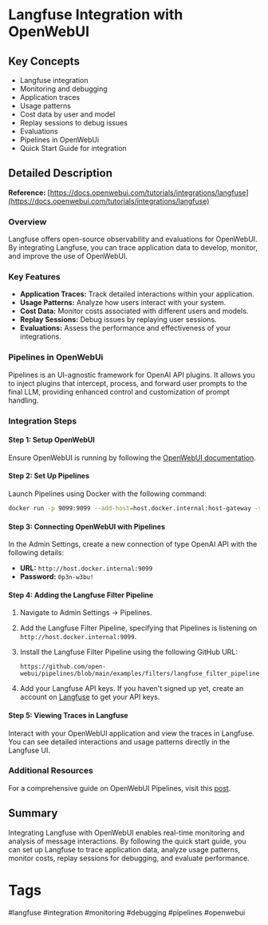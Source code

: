 # Langfuse Integration with OpenWebUI

## Key Concepts
- Langfuse integration
- Monitoring and debugging
- Application traces
- Usage patterns
- Cost data by user and model
- Replay sessions to debug issues
- Evaluations
- Pipelines in OpenWebUi
- Quick Start Guide for integration

## Detailed Description

**Reference:** [https://docs.openwebui.com/tutorials/integrations/langfuse](https://docs.openwebui.com/tutorials/integrations/langfuse)

### Overview
Langfuse offers open-source observability and evaluations for OpenWebUI. By integrating Langfuse, you can trace application data to develop, monitor, and improve the use of OpenWebUI.

### Key Features

- **Application Traces:** Track detailed interactions within your application.
- **Usage Patterns:** Analyze how users interact with your system.
- **Cost Data:** Monitor costs associated with different users and models.
- **Replay Sessions:** Debug issues by replaying user sessions.
- **Evaluations:** Assess the performance and effectiveness of your integrations.

### Pipelines in OpenWebUi
Pipelines is an UI-agnostic framework for OpenAI API plugins. It allows you to inject plugins that intercept, process, and forward user prompts to the final LLM, providing enhanced control and customization of prompt handling.

### Integration Steps

#### Step 1: Setup OpenWebUI
Ensure OpenWebUI is running by following the [OpenWebUI documentation](https://docs.openwebui.com).

#### Step 2: Set Up Pipelines
Launch Pipelines using Docker with the following command:
```bash
docker run -p 9099:9099 --add-host=host.docker.internal:host-gateway -v pipelines:/app/pipelines --name pipelines --restart always ghcr.io/open-webui/pipelines:main
```

#### Step 3: Connecting OpenWebUI with Pipelines
In the Admin Settings, create a new connection of type OpenAI API with the following details:
- **URL:** `http://host.docker.internal:9099`
- **Password:** `0p3n-w3bu!`

#### Step 4: Adding the Langfuse Filter Pipeline
1. Navigate to Admin Settings -> Pipelines.
2. Add the Langfuse Filter Pipeline, specifying that Pipelines is listening on `http://host.docker.internal:9099`.
3. Install the Langfuse Filter Pipeline using the following GitHub URL:
   ```
   https://github.com/open-webui/pipelines/blob/main/examples/filters/langfuse_filter_pipeline.py
   ```

4. Add your Langfuse API keys. If you haven't signed up yet, create an account on [Langfuse](https://langfuse.com) to get your API keys.

#### Step 5: Viewing Traces in Langfuse
Interact with your OpenWebUI application and view the traces in Langfuse. You can see detailed interactions and usage patterns directly in the Langfuse UI.

### Additional Resources

For a comprehensive guide on OpenWebUI Pipelines, visit this [post](https://docs.openwebui.com/tutorials/integrations/langfuse).

## Summary
Integrating Langfuse with OpenWebUI enables real-time monitoring and analysis of message interactions. By following the quick start guide, you can set up Langfuse to trace application data, analyze usage patterns, monitor costs, replay sessions for debugging, and evaluate performance.

# Tags
#langfuse #integration #monitoring #debugging #pipelines #openwebui